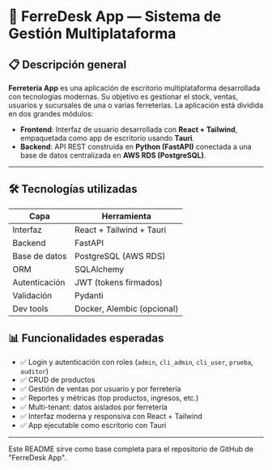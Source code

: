 # 🧰 FerreDesk App — Sistema de Gestión Multiplataforma

## 📋 Descripción general

**Ferretería App** es una aplicación de escritorio multiplataforma desarrollada con tecnologías modernas. Su objetivo es gestionar el stock, ventas, usuarios y sucursales de una o varias ferreterías. La aplicación está dividida en dos grandes módulos:

- **Frontend**: Interfaz de usuario desarrollada con **React + Tailwind**, empaquetada como app de escritorio usando **Tauri**.
- **Backend**: API REST construida en **Python (FastAPI)** conectada a una base de datos centralizada en **AWS RDS (PostgreSQL)**.

---

## 🛠️ Tecnologías utilizadas

| Capa          | Herramienta                        |
|---------------|------------------------------------|
| Interfaz      | React + Tailwind + Tauri           |
| Backend       | FastAPI                            |
| Base de datos | PostgreSQL (AWS RDS)               |
| ORM           | SQLAlchemy                         |
| Autenticación | JWT (tokens firmados)              |
| Validación    | Pydanti                            |
| Dev tools     | Docker, Alembic (opcional)         |


## 📊 Funcionalidades esperadas

- ✅ Login y autenticación con roles (`admin`, `cli_admin`, `cli_user`, `prueba`, `auditor`)
- ✅ CRUD de productos
- ✅ Gestión de ventas por usuario y por ferretería
- ✅ Reportes y métricas (top productos, ingresos, etc.)
- ✅ Multi-tenant: datos aislados por ferretería
- ✅ Interfaz moderna y responsiva con React + Tailwind
- ✅ App ejecutable como escritorio con Tauri




---

Este README sirve como base completa para el repositorio de GitHub de "FerreDesk App". 
